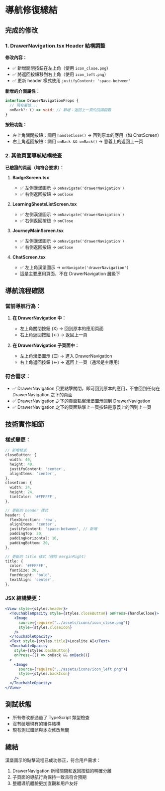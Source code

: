 # 導航修復總結

## 完成的修改

### 1. DrawerNavigation.tsx Header 結構調整

**修改內容：**

- ✅ 新增關閉按鈕在左上角（使用 `icon_close.png`）
- ✅ 將返回按鈕移到右上角（使用 `icon_left.png`）
- ✅ 更新 header 樣式使用 `justifyContent: 'space-between'`

**新增的介面屬性：**

```typescript
interface DrawerNavigationProps {
  // 現有屬性...
  onBack?: () => void; // 新增：返回上一頁的回調函數
}
```

**按鈕功能：**

- 左上角關閉按鈕：調用 `handleClose()` → 回到原本的應用（如 ChatScreen）
- 右上角返回按鈕：調用 `onBack && onBack()` → 意義上的返回上一頁

### 2. 其他頁面導航結構檢查

**已驗證的頁面（均符合要求）：**

1. **BadgeScreen.tsx**

   - ✅ 左側漢堡圖示 → `onNavigate('drawerNavigation')`
   - ✅ 右側返回按鈕 → `onClose`

2. **LearningSheetsListScreen.tsx**

   - ✅ 左側漢堡圖示 → `onNavigate('drawerNavigation')`
   - ✅ 右側返回按鈕 → `onClose`

3. **JourneyMainScreen.tsx**

   - ✅ 左側漢堡圖示 → `onNavigate('drawerNavigation')`
   - ✅ 右側返回按鈕 → `onClose`

4. **ChatScreen.tsx**
   - ✅ 左上角漢堡圖示 → `onNavigate('drawerNavigation')`
   - 這是主要應用頁面，不在 DrawerNavigation 層級下

## 導航流程確認

### 當前導航行為：

1. **在 DrawerNavigation 中：**

   - 左上角關閉按鈕 (X) → 回到原本的應用頁面
   - 右上角返回按鈕 (←) → 返回上一頁

2. **在 DrawerNavigation 子頁面中：**
   - 左上角漢堡圖示 (☰) → 進入 DrawerNavigation
   - 右上角返回按鈕 (←) → 返回上一頁（通常是主應用）

### 符合需求：

- ✅ DrawerNavigation 只要點擊關閉，即可回到原本的應用，不會回到任何在 DrawerNavigation 之下的頁面
- ✅ DrawerNavigation 之下的頁面點擊漢堡圖示回到 DrawerNavigation
- ✅ DrawerNavigation 之下的頁面點擊上一頁按鈕是意義上的回到上一頁

## 技術實作細節

### 樣式變更：

```typescript
// 新增樣式
closeButton: {
  width: 40,
  height: 40,
  justifyContent: 'center',
  alignItems: 'center',
},
closeIcon: {
  width: 24,
  height: 24,
  tintColor: '#FFFFFF',
},

// 更新的 header 樣式
header: {
  flexDirection: 'row',
  alignItems: 'center',
  justifyContent: 'space-between', // 新增
  paddingTop: 20,
  paddingHorizontal: 16,
  paddingBottom: 20,
},

// 更新的 title 樣式（移除 marginRight）
title: {
  color: '#FFFFFF',
  fontSize: 20,
  fontWeight: 'bold',
  textAlign: 'center',
},
```

### JSX 結構變更：

```jsx
<View style={styles.header}>
  <TouchableOpacity style={styles.closeButton} onPress={handleClose}>
    <Image
      source={require("../assets/icons/icon_close.png")}
      style={styles.closeIcon}
    />
  </TouchableOpacity>
  <Text style={styles.title}>Localite AI</Text>
  <TouchableOpacity
    style={styles.backButton}
    onPress={() => onBack && onBack()}
  >
    <Image
      source={require("../assets/icons/icon_left.png")}
      style={styles.backIcon}
    />
  </TouchableOpacity>
</View>
```

## 測試狀態

- 所有修改都通過了 TypeScript 類型檢查
- 沒有破壞現有的組件結構
- 現有測試錯誤與本次修改無關

## 總結

漢堡圖示的點擊流程已成功修正，符合用戶需求：

1. DrawerNavigation 新增關閉和返回按鈕的明確分離
2. 子頁面的導航行為保持一致且符合預期
3. 整體導航體驗更加直觀和用戶友好
